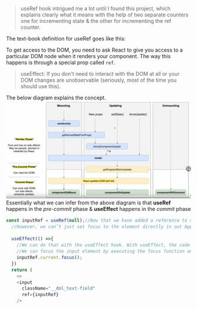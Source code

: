 >useRef hook intrigued me a lot until I found this project, which explains clearly what it means with the help of two separate counters one for incrementing state
& the other for incrementing the ref counter.

The text-book definition for useRef goes like this:

To get access to the DOM, you need to ask React to give you access to a particular DOM node when it renders your component. The way this happens is
through a special prop called `ref`.

>useEffect: If you don't need to interact with the DOM at all or your DOM changes are unobservable (seriously, most of the time you should use this).

The below diagram explains the concept. 
![Alt Text](https://github.com/venky4c/react-useref/blob/master/src/ReactLifeCycle.jpg)
Essentially what we can infer from the above diagram is that **useRef** happens in the *pre-commit* phase & **useEffect** happens in the *commit* phase

```javascript
const inputRef = useRef(null);//Now that we have added a reference to our input element, we can use that reference to set focus.
  //However, we can’t just set focus to the element directly in out App function. We have to wait until the rendering has completed.

  useEffect(() =>{
    //We can do that with the useEffect hook. With useEffect, the code inside will run after the component has rendered. 
    //We can focus the input element by executing the focus function on the current object.
    inputRef.current.focus();
  })
  return (
    <>
    <input
      className="__dml_text-field"
      ref={inputRef}      
    />
```
